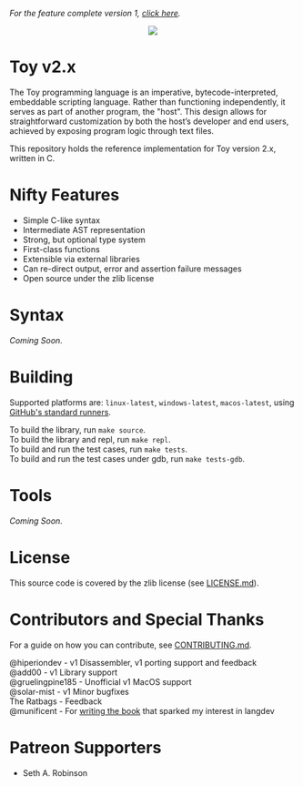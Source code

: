 *For the feature complete version 1, [click here](https://github.com/Ratstail91/Toy/tree/v1).*

<p align="center">
  <image src="toylogo.png" />
</p>

# Toy v2.x

The Toy programming language is an imperative, bytecode-interpreted, embeddable scripting language. Rather than functioning independently, it serves as part of another program, the "host". This design allows for straightforward customization by both the host’s developer and end users, achieved by exposing program logic through text files.

This repository holds the reference implementation for Toy version 2.x, written in C.

# Nifty Features

* Simple C-like syntax
* Intermediate AST representation
* Strong, but optional type system
* First-class functions
* Extensible via external libraries
* Can re-direct output, error and assertion failure messages
* Open source under the zlib license

# Syntax

*Coming Soon.*

# Building

Supported platforms are: `linux-latest`, `windows-latest`, `macos-latest`, using [GitHub's standard runners](https://docs.github.com/en/actions/using-github-hosted-runners/using-github-hosted-runners/about-github-hosted-runners#standard-github-hosted-runners-for-public-repositories).

To build the library, run `make source`.  
To build the library and repl, run `make repl`.  
To build and run the test cases, run `make tests`.  
To build and run the test cases under gdb, run `make tests-gdb`.  

# Tools

*Coming Soon.*

# License

This source code is covered by the zlib license (see [LICENSE.md](LICENSE.md)).

# Contributors and Special Thanks

For a guide on how you can contribute, see [CONTRIBUTING.md](CONTRIBUTING.md).

@hiperiondev - v1 Disassembler, v1 porting support and feedback  
@add00 - v1 Library support  
@gruelingpine185 - Unofficial v1 MacOS support  
@solar-mist - v1 Minor bugfixes  
The Ratbags - Feedback  
@munificent - For [writing the book](http://craftinginterpreters.com/) that sparked my interest in langdev

# Patreon Supporters

* Seth A. Robinson

